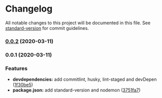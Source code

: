 # Changelog

All notable changes to this project will be documented in this file. See [standard-version](https://github.com/conventional-changelog/standard-version) for commit guidelines.

### [0.0.2](https://github.com/eltonmarques96/adonisjs_template/compare/v0.0.1...v0.0.2) (2020-03-11)

### 0.0.1 (2020-03-11)


### Features

* **devdependencies:** add commitlint, husky, lint-staged and devDepen ([1f30be5](https://github.com/eltonmarques96/adonisjs_template/commit/1f30be5f788d62c5acd3f6db6b37f8eff08908a2))
* **package.json:** add standard-version and nodemon ([3751fa7](https://github.com/eltonmarques96/adonisjs_template/commit/3751fa780c2eaddfec814daf77f1c888d3add373))
